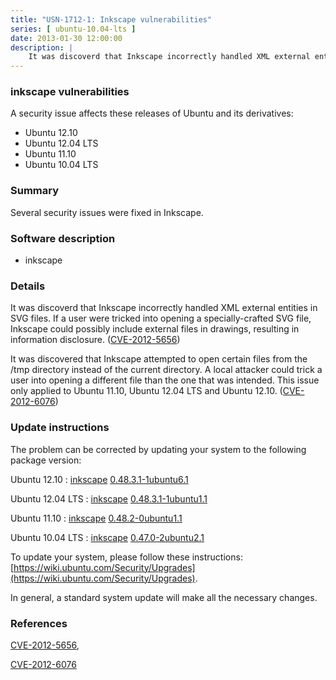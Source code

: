```yaml
---
title: "USN-1712-1: Inkscape vulnerabilities"
series: [ ubuntu-10.04-lts ]
date: 2013-01-30 12:00:00
description: |
    It was discoverd that Inkscape incorrectly handled XML external entities in SVG files. If a user were tricked into opening a specially-crafted SVG file, Inkscape could possibly include external files in drawings, resulting in information disclosure. ([CVE-2012-5656](http://people.ubuntu.com/~ubuntu-security/cve/CVE-2012-5656))
--- 
```

 
### inkscape vulnerabilities

A security issue affects these releases of Ubuntu and its derivatives:

* Ubuntu 12.10
* Ubuntu 12.04 LTS
* Ubuntu 11.10
* Ubuntu 10.04 LTS

### Summary

Several security issues were fixed in Inkscape. 

### Software description

* inkscape 

### Details

It was discoverd that Inkscape incorrectly handled XML external entities in SVG files. If a user were tricked into opening a specially-crafted SVG file, Inkscape could possibly include external files in drawings, resulting in information disclosure. ([CVE-2012-5656](http://people.ubuntu.com/~ubuntu-security/cve/CVE-2012-5656))

It was discovered that Inkscape attempted to open certain files from the /tmp directory instead of the current directory. A local attacker could trick a user into opening a different file than the one that was intended. This issue only applied to Ubuntu 11.10, Ubuntu 12.04 LTS and Ubuntu 12.10. ([CVE-2012-6076](http://people.ubuntu.com/~ubuntu-security/cve/CVE-2012-6076)) 

### Update instructions

The problem can be corrected by updating your system to the following package version:

Ubuntu 12.10
 : [inkscape](https://launchpad.net/ubuntu/+source/inkscape) <span> [0.48.3.1-1ubuntu6.1](https://launchpad.net/ubuntu/+source/inkscape/0.48.3.1-1ubuntu6.1) </span> 

Ubuntu 12.04 LTS
 : [inkscape](https://launchpad.net/ubuntu/+source/inkscape) <span> [0.48.3.1-1ubuntu1.1](https://launchpad.net/ubuntu/+source/inkscape/0.48.3.1-1ubuntu1.1) </span> 

Ubuntu 11.10
 : [inkscape](https://launchpad.net/ubuntu/+source/inkscape) <span> [0.48.2-0ubuntu1.1](https://launchpad.net/ubuntu/+source/inkscape/0.48.2-0ubuntu1.1) </span> 

Ubuntu 10.04 LTS
 : [inkscape](https://launchpad.net/ubuntu/+source/inkscape) <span> [0.47.0-2ubuntu2.1](https://launchpad.net/ubuntu/+source/inkscape/0.47.0-2ubuntu2.1) </span> 

To update your system, please follow these instructions: [https://wiki.ubuntu.com/Security/Upgrades](https://wiki.ubuntu.com/Security/Upgrades).

In general, a standard system update will make all the necessary changes. 

### References

 [CVE-2012-5656](http://people.ubuntu.com/~ubuntu-security/cve/CVE-2012-5656), 

 [CVE-2012-6076](http://people.ubuntu.com/~ubuntu-security/cve/CVE-2012-6076)
 

